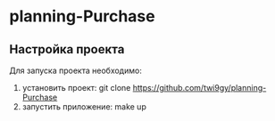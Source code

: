 # planning-Purchase

## Настройка проекта
Для запуска проекта необходимо:
1. установить проект: git clone https://github.com/twi9gy/planning-Purchase
2. запустить приложение: make up